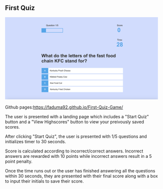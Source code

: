 ## First Quiz ##
![Screenshot](quizss.png)

Github pages:https://faduma92.github.io/First-Quiz-Game/

The user is presented with a landing page which includes a "Start Quiz" button and a "View Highscores" button to view your preivously saved scores. 

After clicking "Start Quiz", the user is presented with 1/5 questions and initializes timer to 30 seconds. 

Score is calculated according to incorrect/correct answers. Incorrect answers are rewarded with 10 points while incorrect answers result in a 5 point penalty.

Once the time runs out or the user has finished answering all the questions within 30 seconds, they are presented with their final score along with a box to input their initials to save their score. 
